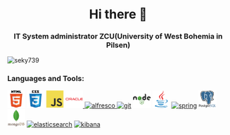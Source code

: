 <h1 align="center"> Hi there 👋 </h1>
<h3 align="center">IT System administrator ZCU(University of West Bohemia in Pilsen)</h3>

<p align="left"> <img src="https://komarev.com/ghpvc/?username=seky739&label=Profile%20views&color=38b2ac&style=flat" alt="seky739" /> </p>


<h3 align="left">Languages and Tools:</h3>
<p align="left"> 
  <a href="https://www.w3.org/html/" target="_blank" rel="noreferrer"><img src="https://raw.githubusercontent.com/devicons/devicon/master/icons/html5/html5-original-wordmark.svg" alt="html5" width="40" height="40"/></a> 
  <a href="https://www.w3schools.com/css/" target="_blank" rel="noreferrer"><img src="https://raw.githubusercontent.com/devicons/devicon/master/icons/css3/css3-original-wordmark.svg" alt="css3" width="40" height="40"/></a> 
  <a href="https://developer.mozilla.org/en-US/docs/Web/JavaScript" target="_blank" rel="noreferrer"><img src="https://raw.githubusercontent.com/devicons/devicon/master/icons/javascript/javascript-original.svg" alt="javascript" width="40" height="40"/></a> 
<!--  <a href="https://www.typescriptlang.org/" target="_blank" rel="noreferrer"><img src="https://raw.githubusercontent.com/devicons/devicon/master/icons/typescript/typescript-original.svg" alt="typescript" width="40" height="40"/></a> -->
  <a href="https://www.oracle.com/" target="_blank" rel="noreferrer">
  <img src="https://raw.githubusercontent.com/devicons/devicon/master/icons/oracle/oracle-original.svg" alt="oracle" width="40" height="40"/>
</a>
  <a href="https://www.alfresco.com/" target="_blank" rel="noreferrer">
  <img src="https://avatars.githubusercontent.com/u/366839?s=200&v=4" alt="alfresco" width="40" height="40"/>
</a>
  <a href="https://git-scm.com/" target="_blank" rel="noreferrer"><img src="https://www.vectorlogo.zone/logos/git-scm/git-scm-icon.svg" alt="git" width="40" height="40"/></a> 
  <a href="https://nodejs.org" target="_blank" rel="noreferrer"><img src="https://raw.githubusercontent.com/devicons/devicon/master/icons/nodejs/nodejs-original-wordmark.svg" alt="nodejs" width="40" height="40"/></a> 
  <a href="https://www.java.com" target="_blank" rel="noreferrer"><img src="https://raw.githubusercontent.com/devicons/devicon/master/icons/java/java-original.svg" alt="java" width="40" height="40"/></a> 
  <a href="https://spring.io/" target="_blank" rel="noreferrer"><img src="https://www.vectorlogo.zone/logos/springio/springio-icon.svg" alt="spring" width="40" height="40"/></a> 
  <a href="https://www.postgresql.org" target="_blank" rel="noreferrer"><img src="https://raw.githubusercontent.com/devicons/devicon/master/icons/postgresql/postgresql-original-wordmark.svg" alt="postgresql" width="40" height="40"/></a> 
  <a href="https://www.mongodb.com/" target="_blank" rel="noreferrer"><img src="https://raw.githubusercontent.com/devicons/devicon/master/icons/mongodb/mongodb-original-wordmark.svg" alt="mongodb" width="40" height="40"/></a> 
  <a href="https://www.elastic.co" target="_blank" rel="noreferrer"><img src="https://www.vectorlogo.zone/logos/elastic/elastic-icon.svg" alt="elasticsearch" width="40" height="40"/></a>
  <a href="https://www.elastic.co/kibana" target="_blank" rel="noreferrer"><img src="https://www.vectorlogo.zone/logos/elasticco_kibana/elasticco_kibana-icon.svg" alt="kibana" width="40" height="40"/></a> 
</p>



<!--

<h3 align="left">Connect with me:</h3>
<p align="left">
<a href="https://bsky.app/profile/alois-seckar.cz" target="blank"><img align="center" src="https://upload.wikimedia.org/wikipedia/commons/7/7a/Bluesky_Logo.svg" alt="alois.seckar" height="30" width="35" /></a>&nbsp;
<a href="https://dev.to/aloisseckar" target="blank"><img align="center" src="https://raw.githubusercontent.com/rahuldkjain/github-profile-readme-generator/master/src/images/icons/Social/devto.svg" alt="aloisseckar" height="30" width="40" /></a>
<a href="https://linkedin.com/in/alois-seckar" target="blank"><img align="center" src="https://raw.githubusercontent.com/rahuldkjain/github-profile-readme-generator/master/src/images/icons/Social/linked-in-alt.svg" alt="alois-seckar" height="30" width="40" /></a>
<a href="https://stackoverflow.com/users/3204544" target="blank"><img align="center" src="https://raw.githubusercontent.com/rahuldkjain/github-profile-readme-generator/master/src/images/icons/Social/stack-overflow.svg" alt="3204544" height="30" width="40" /></a>
<a href="https://fb.com/alois.seckar" target="blank"><img align="center" src="https://raw.githubusercontent.com/rahuldkjain/github-profile-readme-generator/master/src/images/icons/Social/facebook.svg" alt="alois.seckar" height="30" width="40" /></a>
</p>



<p><img src="https://github-readme-streak-stats.herokuapp.com/?user=aloisseckar&theme=highcontrast" alt="aloisseckar" /></p>
<p><a href="(https://nuxters.nuxt.com/AloisSeckar"><img src="https://nuxters.nuxt.com/card/AloisSeckar/og.png" alt="Alois Seckar on Nuxters" width="494" /></a></p>
<p><img src="https://github-readme-stats.vercel.app/api/top-langs?username=aloisseckar&show_icons=true&theme=cobalt&locale=en&layout=compact" alt="aloisseckar" /></p>
<p><img src="https://github-readme-stats.vercel.app/api?username=aloisseckar&show_icons=true&theme=cobalt&locale=en" alt="aloisseckar" /></p>

-->


<!--
**seky739/seky739** is a ✨ _special_ ✨ repository because its `README.md` (this file) appears on your GitHub profile.

Here are some ideas to get you started:

- 🔭 I’m currently working on ...
- 🌱 I’m currently learning ...
- 👯 I’m looking to collaborate on ...
- 🤔 I’m looking for help with ...
- 💬 Ask me about ...
- 📫 How to reach me: ...
- 😄 Pronouns: ...
- ⚡ Fun fact: ...
-->
